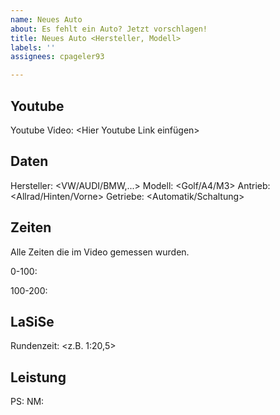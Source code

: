 ```yaml
---
name: Neues Auto
about: Es fehlt ein Auto? Jetzt vorschlagen!
title: Neues Auto <Hersteller, Modell>
labels: ''
assignees: cpageler93

---
```


## Youtube
Youtube Video: <Hier Youtube Link einfügen>

## Daten

Hersteller: <VW/AUDI/BMW,...>
Modell: <Golf/A4/M3>
Antrieb: <Allrad/Hinten/Vorne>
Getriebe: <Automatik/Schaltung>

## Zeiten

Alle Zeiten die im Video gemessen wurden.

0-100:

100-200:

## LaSiSe

Rundenzeit: <z.B. 1:20,5>

## Leistung

PS: 
NM:
